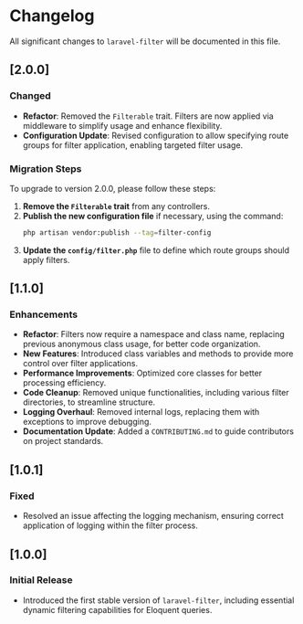 # Changelog

All significant changes to `laravel-filter` will be documented in this file.

## [2.0.0]

### Changed
- **Refactor**: Removed the `Filterable` trait. Filters are now applied via middleware to simplify usage and enhance flexibility.
- **Configuration Update**: Revised configuration to allow specifying route groups for filter application, enabling targeted filter usage.

### Migration Steps
To upgrade to version 2.0.0, please follow these steps:
1. **Remove the `Filterable` trait** from any controllers.
2. **Publish the new configuration file** if necessary, using the command:  
   ```bash  
   php artisan vendor:publish --tag=filter-config  
   ```
3. **Update the `config/filter.php`** file to define which route groups should apply filters.

## [1.1.0]

### Enhancements
- **Refactor**: Filters now require a namespace and class name, replacing previous anonymous class usage, for better code organization.
- **New Features**: Introduced class variables and methods to provide more control over filter applications.
- **Performance Improvements**: Optimized core classes for better processing efficiency.
- **Code Cleanup**: Removed unique functionalities, including various filter directories, to streamline structure.
- **Logging Overhaul**: Removed internal logs, replacing them with exceptions to improve debugging.
- **Documentation Update**: Added a `CONTRIBUTING.md` to guide contributors on project standards.

## [1.0.1]

### Fixed
- Resolved an issue affecting the logging mechanism, ensuring correct application of logging within the filter process.

## [1.0.0]

### Initial Release
- Introduced the first stable version of `laravel-filter`, including essential dynamic filtering capabilities for Eloquent queries.
